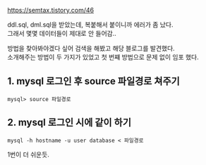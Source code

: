 https://semtax.tistory.com/46

ddl.sql, dml.sql을 받았는데, 복붙해서 붙이니까 에러가 좀 났다.   
그래서 몇몇 데이터들이 제대로 안 들어감..

방법을 찾아봐야겠다 싶어 검색을 해봤고 해당 블로그를 발견했다.   
소개해주는 방법이 두 가지가 있었고 첫 번쨰 방법으로 문제 없이 임포 했다.


## 1. mysql 로그인 후 source 파일경로 쳐주기 
`mysql> source 파일경로`

## 2. mysql 로그인 시에 같이 하기
`mysql -h hostname -u user database < 파일경로`

1번이 더 쉬운듯.
